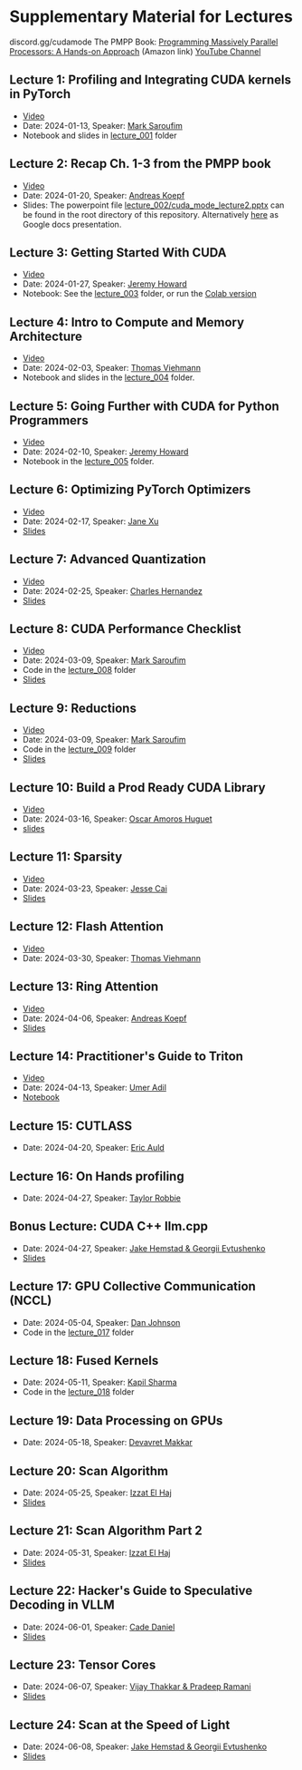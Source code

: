 # Supplementary Material for Lectures
discord.gg/cudamode
The PMPP Book: [Programming Massively Parallel Processors: A Hands-on Approach](https://a.co/d/2S2fVzt) (Amazon link)
[YouTube Channel](https://www.youtube.com/@CUDAMODE)



## Lecture 1: Profiling and Integrating CUDA kernels in PyTorch

- [Video](https://youtu.be/LuhJEEJQgUM)
- Date: 2024-01-13, Speaker: [Mark Saroufim](https://twitter.com/marksaroufim)
- Notebook and slides in [lecture_001](./lecture_001/) folder

## Lecture 2: Recap Ch. 1-3 from the PMPP book

- [Video](https://youtu.be/NQ-0D5Ti2dc)
- Date: 2024-01-20, Speaker: [Andreas Koepf](https://twitter.com/neurosp1ke)
- Slides: The powerpoint file [lecture_002/cuda_mode_lecture2.pptx](./lecture_002/cuda_mode_lecture2.pptx) can be found in the root directory of this repository. Alternatively [here](https://docs.google.com/presentation/d/1deqvEHdqEC4LHUpStO6z3TT77Dt84fNAvTIAxBJgDck/edit#slide=id.g2b1444253e5_1_75) as Google docs presentation.

## Lecture 3: Getting Started With CUDA

- [Video](https://youtu.be/4sgKnKbR-WE)
- Date: 2024-01-27, Speaker: [Jeremy Howard](https://twitter.com/jeremyphoward)
- Notebook: See the [lecture_003](./lecture_003/) folder, or run the [Colab version](https://colab.research.google.com/drive/180uk6frvMBeT4tywhhYXmz3PJaCIA_uk?usp=sharing)

## Lecture 4: Intro to Compute and Memory Architecture

- [Video](https://youtu.be/lTmYrKwjSOU)
- Date: 2024-02-03, Speaker: [Thomas Viehmann](https://lernapparat.de/)
- Notebook and slides in the [lecture_004](./lecture_004/) folder.

## Lecture 5: Going Further with CUDA for Python Programmers

- [Video](https://youtu.be/wVsR-YhaHlM)
- Date: 2024-02-10, Speaker: [Jeremy Howard](https://twitter.com/jeremyphoward)
- Notebook in the [lecture_005](./lecture_005/) folder.

## Lecture 6: Optimizing PyTorch Optimizers
- [Video](https://www.youtube.com/watch?v=hIop0mWKPHc)
- Date: 2024-02-17, Speaker: [Jane Xu](https://github.com/janeyx99)
- [Slides](https://docs.google.com/presentation/d/13WLCuxXzwu5JRZo0tAfW0hbKHQMvFw4O/edit#slide=id.p1)

## Lecture 7: Advanced Quantization
- [Video](https://www.youtube.com/watch?v=1u9xUK3G4VM)
- Date: 2024-02-25, Speaker: [Charles Hernandez](https://github.com/HDCharles)
- [Slides](https://www.dropbox.com/scl/fi/hzfx1l267m8gwyhcjvfk4/Quantization-Cuda-vs-Triton.pdf?rlkey=s4j64ivi2kpp2l0uq8xjdwbab&dl=0)

## Lecture 8: CUDA Performance Checklist
- [Video](https://www.youtube.com/watch?v=SGhfUhlowB4)
- Date: 2024-03-09, Speaker: [Mark Saroufim](https://github.com/msaroufim)
- Code in the [lecture_008](./lecture_008/) folder
- [Slides](https://docs.google.com/presentation/d/1cvVpf3ChFFiY4Kf25S4e4sPY6Y5uRUO-X-A4nJ7IhFE/edit?usp=sharing)

## Lecture 9: Reductions
- [Video](https://www.youtube.com/watch?v=09wntC6BT5o)
- Date: 2024-03-09, Speaker: [Mark Saroufim](https://github.com/msaroufim)
- Code in the [lecture_009](./lecture_009/) folder
- [Slides](https://docs.google.com/presentation/d/1s8lRU8xuDn-R05p1aSP6P7T5kk9VYnDOCyN5bWKeg3U/edit?usp=drive_link)

## Lecture 10: Build a Prod Ready CUDA Library
* [Video](https://www.youtube.com/watch?v=FHsEW0HpuoU)
* Date: 2024-03-16, Speaker: [Oscar Amoros Huguet](https://github.com/morousg)
* [slides](https://drive.google.com/drive/folders/158V8BzGj-IkdXXDAdHPNwUzDLNmr971_?usp=drive_link)

## Lecture 11: Sparsity
* [Video](https://youtu.be/mGDnOLcfE8g)
* Date: 2024-03-23, Speaker: [Jesse Cai](https://github.com/jcaip)
* [Slides](./lecture_011/sparsity.pptx)

## Lecture 12: Flash Attention
- [Video](https://www.youtube.com/watch?v=zEuwuCTEf_0)
- Date: 2024-03-30, Speaker: [Thomas Viehmann](https://lernapparat.de/)

## Lecture 13: Ring Attention
- [Video](https://www.youtube.com/watch?v=ws7angQYIxI)
- Date: 2024-04-06, Speaker: [Andreas Koepf](https://twitter.com/neurosp1ke)
- [Slides](./lecture_013/ring_attention.pptx)

## Lecture 14: Practitioner's Guide to Triton
- [Video](https://www.youtube.com/watch?v=DdTsX6DQk24)
- Date: 2024-04-13, Speaker: [Umer Adil](https://twitter.com/UmerHAdil)
- [Notebook](./lecture_014/A_Practitioners_Guide_to_Triton.ipynb)

## Lecture 15: CUTLASS
- Date: 2024-04-20, Speaker: [Eric Auld](https://github.com/ericauld)

## Lecture 16: On Hands profiling
- Date: 2024-04-27, Speaker: [Taylor Robbie](https://www.linkedin.com/in/taylor-robie/)

## Bonus Lecture: CUDA C++ llm.cpp
- Date: 2024-04-27, Speaker: [Jake Hemstad & Georgii Evtushenko]()
- [Slides](https://drive.google.com/drive/folders/1T-t0d_u0Xu8w_-1E5kAwmXNfF72x-HTA)

## Lecture 17: GPU Collective Communication (NCCL)
- Date: 2024-05-04, Speaker: [Dan Johnson](https://physbam.stanford.edu/~dansj/)
- Code in the [lecture_017](./lecture_017/) folder

## Lecture 18: Fused Kernels
- Date: 2024-05-11, Speaker: [Kapil Sharma](https://www.kapilsharma.dev/)
- Code in the [lecture_018](./lecture_018/) folder

## Lecture 19: Data Processing on GPUs
- Date: 2024-05-18, Speaker: [Devavret Makkar](https://github.com/devavret)

## Lecture 20: Scan Algorithm
- Date: 2024-05-25, Speaker: [Izzat El Haj](https://ielhajj.github.io/)
- [Slides](https://docs.google.com/presentation/d/1MEMsE5LKi6ush_60hlYu3-cz4DUCFzSL/edit?usp=sharing&ouid=106222972308395582904&rtpof=true&sd=true)

## Lecture 21: Scan Algorithm Part 2
- Date: 2024-05-31, Speaker: [Izzat El Haj](https://ielhajj.github.io/)
- [Slides](https://docs.google.com/presentation/d/1MEMsE5LKi6ush_60hlYu3-cz4DUCFzSL/edit?usp=sharing&ouid=106222972308395582904&rtpof=true&sd=true)

## Lecture 22: Hacker's Guide to Speculative Decoding in VLLM
- Date: 2024-06-01, Speaker: [Cade Daniel](https://x.com/cdnamz)
- [Slides](https://docs.google.com/presentation/d/1p1xE-EbSAnXpTSiSI0gmy_wdwxN5XaULO3AnCWWoRe4/edit#slide=id.p)

## Lecture 23: Tensor Cores
- Date: 2024-06-07, Speaker: [Vijay Thakkar & Pradeep Ramani]()
- [Slides](https://drive.google.com/file/d/18sthk6IUOKbdtFphpm_jZNXoJenbWR8m/view)

## Lecture 24: Scan at the Speed of Light
- Date: 2024-06-08, Speaker: [Jake Hemstad & Georgii Evtushenko]()
- [Slides](TODO)